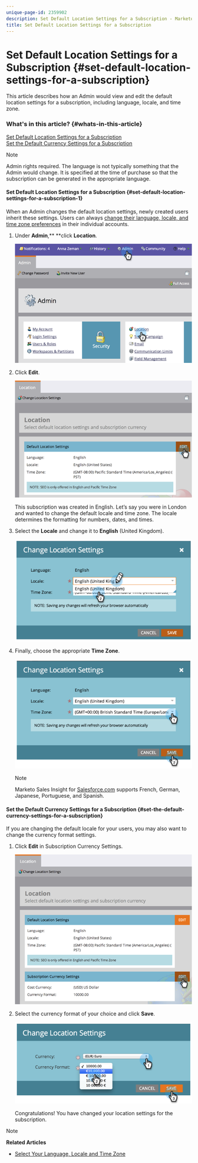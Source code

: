 ```yaml
---
unique-page-id: 2359902
description: Set Default Location Settings for a Subscription - Marketo Docs - Product Documentation
title: Set Default Location Settings for a Subscription
---
```


# Set Default Location Settings for a Subscription {#set-default-location-settings-for-a-subscription}

This article describes how an Admin would view and edit the default location settings for a subscription, including language, locale, and time zone.

### What's in this article? {#whats-in-this-article}

[Set Default Location Settings for a Subscription](#set-default-location-settings-for-a-subscription)  
[Set the Default Currency Settings for a Subscription](#set-the-default-currency-settings-for-a-subscription)

>[!NOTE]
>
>Admin rights required. The language is not typically something that the Admin would change. It is specified at the time of purchase so that the subscription can be generated in the appropriate language.

#### Set Default Location Settings for a Subscription {#set-default-location-settings-for-a-subscription-1}

When an Admin changes the default location settings, newly created users inherit these settings. Users can always [change their language, locale, and time zone preferences](select-your-language-locale-and-time-zone.md) in their individual accounts.

1. Under **Admin**,** **click **Location**.

   ![](assets/image2014-11-7-11-3a39-3a17.png)

1. Click **Edit**.

   ![](assets/image2014-11-7-11-3a40-3a39.png)

   This subscription was created in English. Let’s say you were in London and wanted to change the default locale and time zone. The locale determines the formatting for numbers, dates, and times.

1. Select the **Locale** and change it to **English** (United Kingdom).

   ![](assets/image2014-11-7-11-3a51-3a26.png)

1. Finally, choose the appropriate **Time Zone**.

   ![](assets/image2014-11-7-14-3a42-3a34.png)

   >[!NOTE]
   >
   >Marketo Sales Insight for [Salesforce.com](http://salesforce.com/) supports French, German, Japanese, Portuguese, and Spanish.

#### Set the Default Currency Settings for a Subscription {#set-the-default-currency-settings-for-a-subscription}

If you are changing the default locale for your users, you may also want to change the currency format settings.

1. Click **Edit** in Subscription Currency Settings.

   ![](assets/image2014-11-7-15-3a50-3a33.png)

1. Select the currency format of your choice and click **Save**.

   ![](assets/image2014-11-7-15-3a58-3a21.png)

   Congratulations! You have changed your location settings for the subscription.

>[!NOTE]
>
>**Related Articles**
>
>* [Select Your Language, Locale and Time Zone](select-your-language-locale-and-time-zone.md)
>


